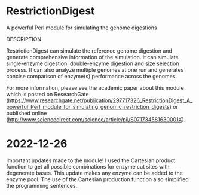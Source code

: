 # RestrictionDigest
A powerful Perl module for simulating the genome digestions

DESCRIPTION

RestrictionDigest can simulate the reference genome digestion and
generate comprehensive information of the simulation. It can simulate single-enzyme
digestion, double-enzyme digestion and size selection process. It can also analyze
multiple genomes at one run and generates concise comparison of enzyme(s) performance
across the genomes. 

For more information, please see the academic paper about this module which is posted 
on  ResearchGate (https://www.researchgate.net/publication/297717326_RestrictionDigest_A_powerful_Perl_module_for_simulating_genomic_restriction_digests) or published online (http://www.sciencedirect.com/science/article/pii/S071734581630001X).


# 2022-12-26
Important updates made to the module!
I used the Cartesian product function to get all possible combinations for enzyme cut sites with degenerate bases. This update makes any enzyme can be added to the enzyme pool. The use of the Cartesian production function also simplified the programming sentences.
